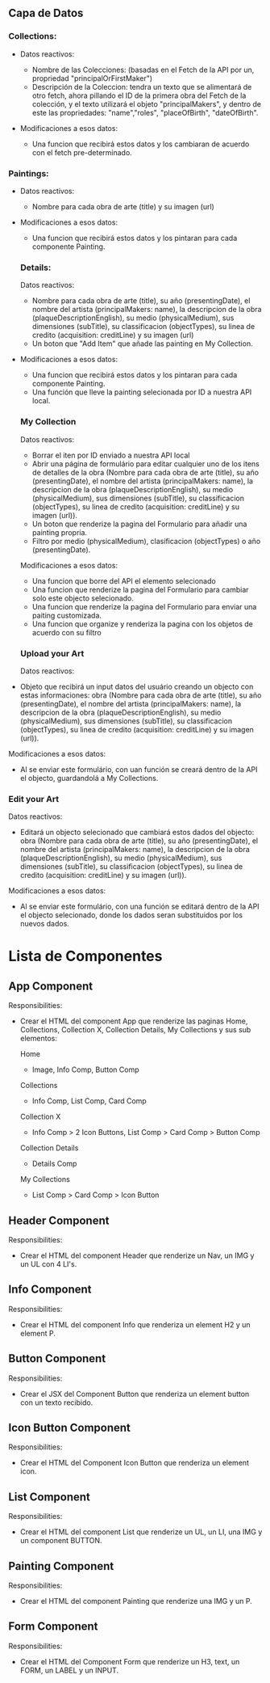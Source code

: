## Capa de Datos

### Collections:

- Datos reactivos:

  - Nombre de las Colecciones: (basadas en el Fetch de la API por un, propriedad "principalOrFirstMaker")
  - Descripción de la Coleccion: tendra un texto
    que se alimentará de otro fetch, ahora pillando el ID de la primera obra del Fetch de la colección, y el texto utilizará el objeto "principalMakers",
    y dentro de este las propriedades: "name","roles", "placeOfBirth", "dateOfBirth".

- Modificaciones a esos datos:

  - Una funcion que recibirá estos datos y los cambiaran de acuerdo con el fetch pre-determinado.

### Paintings:

- Datos reactivos:

  - Nombre para cada obra de arte (title) y su imagen (url)

- Modificaciones a esos datos:

  - Una funcion que recibirá estos datos y los pintaran para cada componente Painting.

  ### Details:

  Datos reactivos:

  - Nombre para cada obra de arte (title), su año (presentingDate), el nombre del artista (principalMakers: name), la descripcion de la obra (plaqueDescriptionEnglish), su medio (physicalMedium), sus dimensiones (subTitle), su classificacion (objectTypes), su linea de credito (acquisition: creditLine) y su imagen (url)
  - Un boton que "Add Item" que añade las painting en My Collection.

- Modificaciones a esos datos:

  - Una funcion que recibirá estos datos y los pintaran para cada componente Painting.
  - Una función que lleve la painting selecionada por ID a nuestra API local.

  ### My Collection

  Datos reactivos:

  - Borrar el iten por ID enviado a nuestra API local
  - Abrir una página de formulário para editar cualquier uno de los itens de detalles de la obra (Nombre para cada obra de arte (title), su año (presentingDate), el nombre del artista (principalMakers: name), la descripcion de la obra (plaqueDescriptionEnglish), su medio (physicalMedium), sus dimensiones (subTitle), su classificacion (objectTypes), su linea de credito (acquisition: creditLine) y su imagen (url)).
  - Un boton que renderize la pagina del Formulario para añadir una painting propria.
  - Filtro por medio (physicalMedium), clasificacion (objectTypes) o año (presentingDate).

  Modificaciones a esos datos:

  - Una funcion que borre del API el elemento selecionado
  - Una funcion que renderize la pagina del Formulario para cambiar solo este objecto selecionado.
  - Una funcion que renderize la pagina del Formulario para enviar una paiting customizada.
  - Una funcion que organize y renderiza la pagina con los objetos de acuerdo con su filtro

  ### Upload your Art

  Datos reactivos:

- Objeto que recibirá un input datos del usuário creando un objecto con estas informaciones:
  obra (Nombre para cada obra de arte (title), su año (presentingDate), el nombre del artista (principalMakers: name), la descripcion de la obra (plaqueDescriptionEnglish), su medio (physicalMedium), sus dimensiones (subTitle), su classificacion (objectTypes), su linea de credito (acquisition: creditLine) y su imagen (url)).

Modificaciones a esos datos:

- Al se enviar este formulário, con uan función se creará dentro de la API el objecto, guardandolá a My Collections.

### Edit your Art

Datos reactivos:

- Editará un objecto selecionado que cambiará estos dados del objecto:
  obra (Nombre para cada obra de arte (title), su año (presentingDate), el nombre del artista (principalMakers: name), la descripcion de la obra (plaqueDescriptionEnglish), su medio (physicalMedium), sus dimensiones (subTitle), su classificacion (objectTypes), su linea de credito (acquisition: creditLine) y su imagen (url)).

Modificaciones a esos datos:

- Al se enviar este formulário, con una función se editará dentro de la API el objecto selecionado, donde los dados seran substituidos por los nuevos dados.




# Lista de Componentes

## App Component

Responsibilities:

- Crear el HTML del component App que renderize las paginas Home, Collections, Collection X, Collection Details, My Collections y sus sub elementos:

  Home

  - Image, Info Comp, Button Comp

  Collections

  - Info Comp, List Comp, Card Comp

  Collection X

  - Info Comp > 2 Icon Buttons, List Comp > Card Comp > Button Comp

  Collection Details

  - Details Comp

  My Collections

  - List Comp > Card Comp > Icon Button

## Header Component

Responsibilities:

- Crear el HTML del component Header que renderize un Nav, un IMG y un UL con 4 LI's.

## Info Component

Responsibilities:

- Crear el HTML del component Info que renderiza un element H2 y un element P.

## Button Component

Responsibilities:

- Crear el JSX del Component Button que renderiza un element button con un texto recibido.

## Icon Button Component

Responsibilities:

- Crear el HTML del Component Icon Button que renderiza un element icon.

## List Component

Responsibilities:

- Crear el HTML del component List que renderize un UL, un LI, una IMG y un component BUTTON.

## Painting Component

Responsibilities:

- Crear el HTML del component Painting que renderize una IMG y un P.

## Form Component

Responsibilities:

- Crear el HTML del Component Form que renderize un H3, text, un FORM, un LABEL y un INPUT.
